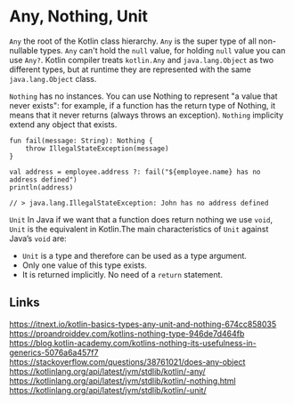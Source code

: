 # Any, Nothing, Unit

`Any` the root of the Kotlin class hierarchy. `Any` is the super type of all non-nullable types. `Any` can't hold the `null` value, for holding `null` value you can use `Any?`. Kotlin compiler treats `kotlin.Any` and `java.lang.Object` as two different types, but at runtime they are represented with the same `java.lang.Object` class.

`Nothing`  has no instances. You can use Nothing to represent "a value that never exists": for example, if a function has the return type of Nothing, it means that it never returns (always throws an exception). `Nothing` implicity extend any object that exists.

```
fun fail(message: String): Nothing {
    throw IllegalStateException(message)
}

val address = employee.address ?: fail("${employee.name} has no address defined")
println(address)

// > java.lang.IllegalStateException: John has no address defined
```

`Unit` In Java if we want that a function does return nothing we use `void`, `Unit` is the equivalent in Kotlin.The main characteristics of `Unit` against Java’s `void` are: 
- `Unit` is a type and therefore can be used as a type argument.
- Only one value of this type exists.
- It is returned implicitly. No need of a `return` statement.

## Links
https://itnext.io/kotlin-basics-types-any-unit-and-nothing-674cc858035  
https://proandroiddev.com/kotlins-nothing-type-946de7d464fb  
https://blog.kotlin-academy.com/kotlins-nothing-its-usefulness-in-generics-5076a6a457f7  
https://stackoverflow.com/questions/38761021/does-any-object  
https://kotlinlang.org/api/latest/jvm/stdlib/kotlin/-any/  
https://kotlinlang.org/api/latest/jvm/stdlib/kotlin/-nothing.html  
https://kotlinlang.org/api/latest/jvm/stdlib/kotlin/-unit/
